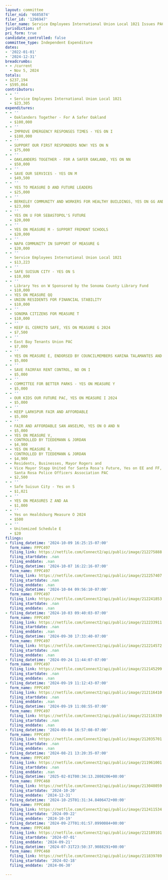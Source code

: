 ```yaml
---
layout: committee
filer_nid: '6685874'
filer_id: '1296947'
filer_name: Service Employees International Union Local 1021 Issues PAC
jurisdiction: sf
pri_form: true
candidate_controlled: false
committee_type: Independent Expenditure
dates:
- '2022-01-01'
- '2024-12-31'
breadcrumbs:
- - /current
  - Nov 5, 2024
totals:
- $237,194
- $595,064
contributors:
- - ''
  - Service Employees International Union Local 1021
  - $23,305
expenditures:
- - ''
  - Oaklanders Together - For A Safer Oakland
  - $100,000
- - ''
  - IMPROVE EMERGENCY RESPONSES TIMES - YES ON I
  - $100,000
- - ''
  - SUPPORT OUR FIRST RESPONDERS NOW! YES ON N
  - $75,000
- - ''
  - OAKLANDERS TOGETHER - FOR A SAFER OAKLAND, YES ON NN
  - $50,000
- - ''
  - SAVE OUR SERVICES - YES ON M
  - $49,500
- - ''
  - YES TO MEASURE D AND FUTURE LEADERS
  - $25,000
- - ''
  - BERKELEY COMMUNITY AND WORKERS FOR HEALTHY BUILDINGS, YES ON GG AND HH
  - $23,000
- - ''
  - YES ON U FOR SEBASTOPOL'S FUTURE
  - $20,000
- - ''
  - YES ON MEASURE M - SUPPORT FREMONT SCHOOLS
  - $20,000
- - ''
  - NAPA COMMUNITY IN SUPPORT OF MEASURE G
  - $20,000
- - ''
  - Service Employees International Union Local 1021
  - $13,223
- - ''
  - SAFE SUISUN CITY - YES ON S
  - $10,000
- - ''
  - Library Yes on W Sponsored by the Sonoma County Library Fund
  - $10,000
- - YES ON MEASURE QQ
  - UNION RESIDENTS FOR FINANCIAL STABILITY
  - $10,000
- - ''
  - SONOMA CITIZENS FOR MEASURE T
  - $10,000
- - ''
  - KEEP EL CERRITO SAFE, YES ON MEASURE G 2024
  - $7,500
- - ''
  - East Bay Tenants Union PAC
  - $7,000
- - ''
  - YES ON MEASURE E, ENDORSED BY COUNCILMEMBERS KARINA TALAMANTES AND MAI VANG
  - $5,000
- - ''
  - SAVE FAIRFAX RENT CONTROL, NO ON I
  - $5,000
- - ''
  - COMMITTEE FOR BETTER PARKS - YES ON MEASURE Y
  - $5,000
- - ''
  - OUR KIDS OUR FUTURE PAC, YES ON MEASURE I 2024
  - $5,000
- - ''
  - KEEP LARKSPUR FAIR AND AFFORDABLE
  - $5,000
- - ''
  - FAIR AND AFFORDABLE SAN ANSELMO, YES ON O AND N
  - $5,000
- - YES ON MEASURE V,
  - CONTROLLED BY TIEDEMANN & JORDAN
  - $4,900
- - YES ON MEASURE R,
  - CONTROLLED BY TIEDEMANN & JORDAN
  - $4,900
- - Residents, Businesses, Mayor Rogers and
  - Vice Mayor Stapp United for Santa Rosa's Future, Yes on EE and FF, Sponsored by
    Santa Rosa Police Officers Association PAC
  - $2,500
- - ''
  - Safe Suisun City - Yes on S
  - $1,021
- - ''
  - YES ON MEASURES Z AND AA
  - $1,000
- - ''
  - Yes on Healdsburg Measure O 2024
  - $500
- - ''
  - Unitemized Schedule E
  - $20
filings:
- filing_datetime: '2024-10-09 16:25:15-07:00'
  form_name: FPPC497
  filing_link: https://netfile.com/Connect2/api/public/image/212275888
  filing_startdate: .nan
  filing_enddate: .nan
- filing_datetime: '2024-10-07 16:22:16-07:00'
  form_name: FPPC497
  filing_link: https://netfile.com/Connect2/api/public/image/212257407
  filing_startdate: .nan
  filing_enddate: .nan
- filing_datetime: '2024-10-04 09:56:10-07:00'
  form_name: FPPC497
  filing_link: https://netfile.com/Connect2/api/public/image/212241853
  filing_startdate: .nan
  filing_enddate: .nan
- filing_datetime: '2024-10-03 09:40:03-07:00'
  form_name: FPPC497
  filing_link: https://netfile.com/Connect2/api/public/image/212233911
  filing_startdate: .nan
  filing_enddate: .nan
- filing_datetime: '2024-09-30 17:33:40-07:00'
  form_name: FPPC497
  filing_link: https://netfile.com/Connect2/api/public/image/212214572
  filing_startdate: .nan
  filing_enddate: .nan
- filing_datetime: '2024-09-24 11:44:07-07:00'
  form_name: FPPC497
  filing_link: https://netfile.com/Connect2/api/public/image/212145299
  filing_startdate: .nan
  filing_enddate: .nan
- filing_datetime: '2024-09-19 11:12:43-07:00'
  form_name: FPPC497
  filing_link: https://netfile.com/Connect2/api/public/image/212116410
  filing_startdate: .nan
  filing_enddate: .nan
- filing_datetime: '2024-09-19 11:08:55-07:00'
  form_name: FPPC497
  filing_link: https://netfile.com/Connect2/api/public/image/212116339
  filing_startdate: .nan
  filing_enddate: .nan
- filing_datetime: '2024-09-04 16:57:08-07:00'
  form_name: FPPC497
  filing_link: https://netfile.com/Connect2/api/public/image/212035701
  filing_startdate: .nan
  filing_enddate: .nan
- filing_datetime: '2024-08-21 13:20:35-07:00'
  form_name: FPPC497
  filing_link: https://netfile.com/Connect2/api/public/image/211961001
  filing_startdate: .nan
  filing_enddate: .nan
- filing_datetime: '2025-02-01T00:34:13.2808206+00:00'
  form_name: FPPC460
  filing_link: https://netfile.com/Connect2/api/public/image/213048059
  filing_startdate: '2024-10-20'
  filing_enddate: '2024-12-31'
- filing_datetime: '2024-10-25T01:31:34.8406472+00:00'
  form_name: FPPC460
  filing_link: https://netfile.com/Connect2/api/public/image/212411534
  filing_startdate: '2024-09-22'
  filing_enddate: '2024-10-19'
- filing_datetime: '2024-09-27T01:01:57.0990084+00:00'
  form_name: FPPC460
  filing_link: https://netfile.com/Connect2/api/public/image/212189101
  filing_startdate: '2024-07-01'
  filing_enddate: '2024-09-21'
- filing_datetime: '2024-07-31T23:50:37.9088291+00:00'
  form_name: FPPC460
  filing_link: https://netfile.com/Connect2/api/public/image/211839789
  filing_startdate: '2024-02-18'
  filing_enddate: '2024-06-30'

---
```

